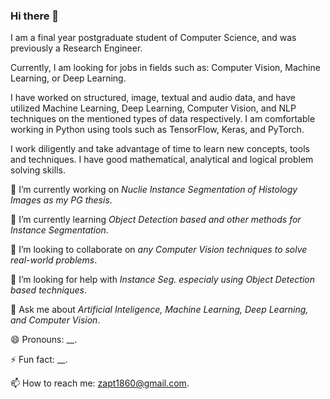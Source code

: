 ### Hi there 👋

<!--
**zeeshanalipnhwr/zeeshanalipnhwr** is a ✨ _special_ ✨ repository because its `README.md` (this file) appears on your GitHub profile.

Here are some ideas to get you started:

- 🔭 I’m currently working on ...
- 🌱 I’m currently learning ...
- 👯 I’m looking to collaborate on ...
- 🤔 I’m looking for help with ...
- 💬 Ask me about ...
- 📫 How to reach me: ...
- 😄 Pronouns: ...
- ⚡ Fun fact: ...
-->

I am a final year postgraduate student of Computer Science, and was previously a Research Engineer.

Currently, I am looking for jobs in fields such as: Computer Vision, Machine Learning, or Deep Learning.

I have worked on structured, image, textual and audio data, and have utilized Machine Learning, Deep Learning, Computer Vision, and NLP techniques on the mentioned types of data respectively. I am comfortable working in Python using tools such as TensorFlow, Keras, and PyTorch.

I work diligently and take advantage of time to learn new concepts, tools and techniques. I have good mathematical, analytical and logical problem solving skills.


🔭 I’m currently working on _Nuclie Instance Segmentation of Histology Images as my PG thesis_.

🌱 I’m currently learning _Object Detection based and other methods for Instance Segmentation_.

👯 I’m looking to collaborate on _any Computer Vision techniques to solve real-world problems_.

🤔 I’m looking for help with _Instance Seg. especialy using Object Detection based techniques_.

💬 Ask me about _Artificial Inteligence, Machine Learning, Deep Learning, and Computer Vision_.

😄 Pronouns: __.

⚡ Fun fact: __.

📫 How to reach me: zapt1860@gmail.com.
